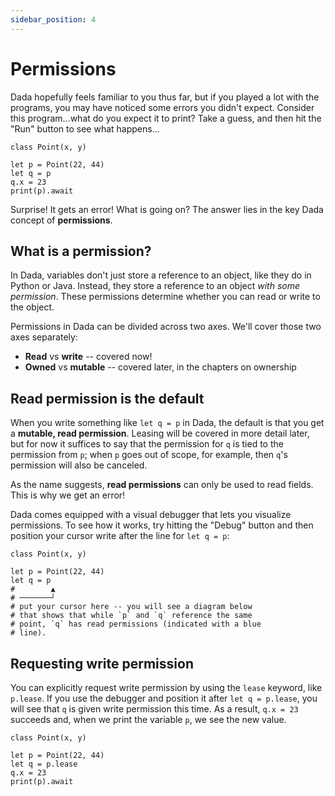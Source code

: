```yaml
---
sidebar_position: 4
---
```


# Permissions

Dada hopefully feels familiar to you thus far, but if you played a lot with the programs, you may have noticed some errors you didn't expect. Consider this program...what do you expect it to print? Take a guess, and then hit the "Run" button to see what happens...

```dada ide
class Point(x, y)

let p = Point(22, 44)
let q = p
q.x = 23
print(p).await
```

Surprise! It gets an error! What is going on? The answer lies in the key Dada concept of **permissions**.

## What is a permission?

In Dada, variables don't just store a reference to an object, like they do in Python or Java. Instead, they store a reference to an object _with some permission_. These permissions determine whether you can read or write to the object.

Permissions in Dada can be divided across two axes. We'll cover those two axes separately:

-   **Read** vs **write** -- covered now!
-   **Owned** vs **mutable** -- covered later, in the chapters on ownership

## Read permission is the default

When you write something like `let q = p` in Dada, the default is that you get a **mutable, read permission**. Leasing will be covered in more detail later, but for now it suffices to say that the permission for `q` is tied to the permission from `p`; when `p` goes out of scope, for example, then `q`'s permission will also be canceled.

As the name suggests, **read permissions** can only be used to read fields. This is why we get an error!

Dada comes equipped with a visual debugger that lets you visualize permissions. To see how it works, try hitting the "Debug" button and then position your cursor write after the line for `let q = p`:

```dada ide
class Point(x, y)

let p = Point(22, 44)
let q = p
#        ▲
# ───────┘
# put your cursor here -- you will see a diagram below
# that shows that while `p` and `q` reference the same
# point, `q` has read permissions (indicated with a blue
# line).
```

## Requesting write permission

You can explicitly request write permission by using the `lease` keyword, like `p.lease`. If you use the debugger and position it after `let q = p.lease`, you will see that `q` is given write permission this time. As a result, `q.x = 23` succeeds and, when we print the variable `p`, we see the new value.

```dada ide
class Point(x, y)

let p = Point(22, 44)
let q = p.lease
q.x = 23
print(p).await
```
